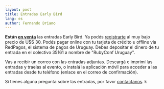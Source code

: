 ```yaml
---
layout: post
title: Entradas Early Bird
lang: es
author: Fernando Briano
---
```

**Están [en venta](http://rubyconfuy2013.eventbrite.com/)** las entradas Early Bird. Ya podés [registrarte](http://rubyconfuy2013.eventbrite.com/) al muy bajo precio de U$S 30. Podés pagar online con tu tarjeta de crédito u offline via RedPagos, el sistema de pagos de Uruguay.  Debes depositar el dinero de tu entrada en el colectivo 35161 a nombre de "RubyConf Uruguay".

Vas a recibir un correo con las entradas adjuntas. Descargá e imprimí las entradas y traelas al evento, o instalá la aplicación móvil para acceder a las entradas desde tu teléfono (enlace en el correo de confirmación).

Si tienes alguna pregunta sobre las entradas, por favor [contactanos](mailto:info@rubyconfuruguay.org).
k
